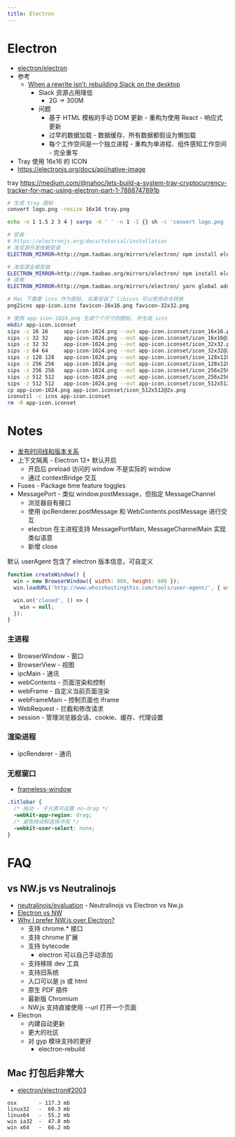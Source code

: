 ```yaml
---
title: Electron
---
```


# Electron

- [electron/electron](https://github.com/electron/electron)
- 参考
  - [When a rewrite isn’t: rebuilding Slack on the desktop](https://slack.engineering/308d6fe94ae4)
    - Slack 资源占用降低
      - 2G -> 300M
    - 问题
      - 基于 HTML 模板的手动 DOM 更新 - 重构为使用 React - 响应式更新
      - 过早的数据加载 - 数据缓存、所有数据都假设为懒加载
      - 每个工作空间是一个独立进程 - 重构为单进程、组件感知工作空间 - 完全重写
- Tray 使用 16x16 的 ICON
- https://electronjs.org/docs/api/native-image

tray
https://medium.com/@nahoc/lets-build-a-system-tray-cryptocurrency-tracker-for-mac-using-electron-part-1-7888747891b

```bash
# 生成 tray 图标
convert logo.png -resize 16x16 tray.png

echo -n 1 1.5 2 3 4 | xargs -d ' ' -n 1 -I {} sh -c 'convert logo.png -resize $(node -pe "16*{}") tray@{}x.png'
```

```bash
# 安装
# https://electronjs.org/docs/tutorial/installation
# 淘宝源开发依赖安装
ELECTRON_MIRROR=http://npm.taobao.org/mirrors/electron/ npm install electron --save-dev

# 淘宝源全局安装
ELECTRON_MIRROR=http://npm.taobao.org/mirrors/electron/ npm install electron -g
# 或者
ELECTRON_MIRROR=http://npm.taobao.org/mirrors/electron/ yarn global add electron

# Mac 下需要 icns 作为图标, 如果安装了 libicns 可以使用命令转换
png2icns app-icon.icns favicon-16x16.png favicon-32x32.png

# 使用 app-icon-1024.png 生成个个尺寸的图标, 并生成 icns
mkdir app-icon.iconset
sips -z 16 16     app-icon-1024.png --out app-icon.iconset/icon_16x16.png
sips -z 32 32     app-icon-1024.png --out app-icon.iconset/icon_16x16@2x.png
sips -z 32 32     app-icon-1024.png --out app-icon.iconset/icon_32x32.png
sips -z 64 64     app-icon-1024.png --out app-icon.iconset/icon_32x32@2x.png
sips -z 128 128   app-icon-1024.png --out app-icon.iconset/icon_128x128.png
sips -z 256 256   app-icon-1024.png --out app-icon.iconset/icon_128x128@2x.png
sips -z 256 256   app-icon-1024.png --out app-icon.iconset/icon_256x256.png
sips -z 512 512   app-icon-1024.png --out app-icon.iconset/icon_256x256@2x.png
sips -z 512 512   app-icon-1024.png --out app-icon.iconset/icon_512x512.png
cp app-icon-1024.png app-icon.iconset/icon_512x512@2x.png
iconutil -c icns app-icon.iconset
rm -R app-icon.iconset
```

# Notes

- [发布时间线和版本关系](https://www.electronjs.org/docs/tutorial/electron-timelines)
- 上下文隔离 - Electron 12+ 默认开启
  - 开启后 preload 访问的 window 不是实际的 window
  - 通过 contextBridge 交互
- Fuses - Package time feature toggles
- MessagePort - 类似 window.postMessage，但指定 MessageChannel
  - 浏览器自有接口
  - 使用 ipcRenderer.postMessage 和 WebContents.postMessage 进行交互
  - electron 在主进程支持 MessagePortMain, MessageChannelMain 实现类似语意
  - 新增 close

默认 userAgent 包含了 electron 版本信息，可自定义

```js
function createWindow() {
  win = new BrowserWindow({ width: 800, height: 600 });
  win.loadURL('http://www.whoishostingthis.com/tools/user-agent/', { userAgent: 'Chrome' });

  win.on('closed', () => {
    win = null;
  });
}
```

### 主进程

- BrowserWindow - 窗口
- BrowserView - 视图
- ipcMain - 通讯
- webContents - 页面渲染和控制
- webFrame - 自定义当前页面渲染
- webFrameMain - 控制页面也 iframe
- WebRequest - 拦截和修改请求
- session - 管理浏览器会话、cookie、缓存、代理设置

### 渲染进程

- ipcRenderer - 通讯

### 无框窗口

- [frameless-window](https://www.electronjs.org/docs/api/frameless-window)

```css
.titlebar {
  /* 拖动 - 子元素可设置 no-drag */
  -webkit-app-region: drag;
  /* 避免拖动和选择冲突 */
  -webkit-user-select: none;
}
```

# FAQ

## vs NW.js vs Neutralinojs

- [neutralinojs/evaluation](https://github.com/neutralinojs/evaluation) - Neutralinojs vs Electron vs Nw.js
- [Electron vs NW](https://electronjs.org/docs/development/atom-shell-vs-node-webkit)
- [Why I prefer NW.js over Electron? ](https://hackernoon.com/e60b7289752)
  - 支持 chrome.\* 接口
  - 支持 chrome 扩展
  - 支持 bytecode
    - electron 可以自己手动添加
  - 支持移除 dev 工具
  - 支持旧系统
  - 入口可以是 js 或 html
  - 原生 PDF 插件
  - 最新版 Chromium
  - NW.js 支持直接使用 --url 打开一个页面
- Electron
  - 内建自动更新
  - 更大的社区
  - 对 gyp 模块支持的更好
    - electron-rebuild

## Mac 打包后非常大

- [electron/electron#2003](https://github.com/electron/electron/issues/2003)

```
osx       - 117.3 mb
linux32   -  60.3 mb
linux64   -  55.2 mb
win ia32  -  47.8 mb
win x64   -  66.2 mb
```
